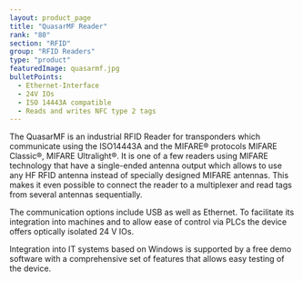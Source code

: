 ```yaml
---
layout: product_page
title: "QuasarMF Reader"
rank: "80"
section: "RFID"
group: "RFID Readers"
type: "product"
featuredImage: quasarmf.jpg
bulletPoints:
  - Ethernet-Interface
  - 24V IOs
  - ISO 14443A compatible
  - Reads and writes NFC type 2 tags
---
```

The QuasarMF is an industrial RFID Reader for transponders which communicate using the ISO14443A and the MIFARE® protocols MIFARE Classic®, MIFARE Ultralight®. It is one of a few readers using MIFARE technology that have a single-ended antenna output which allows to use any HF RFID antenna instead of specially designed MIFARE antennas. This makes it even possible to connect the reader to a multiplexer and read tags from several antennas sequentially.

The communication options include USB as well as Ethernet. To facilitate its integration into machines and to allow ease of control via PLCs the device offers optically isolated 24 V IOs.

Integration into IT systems based on Windows is supported by a free demo software with a comprehensive set of features that allows easy testing of the device.
